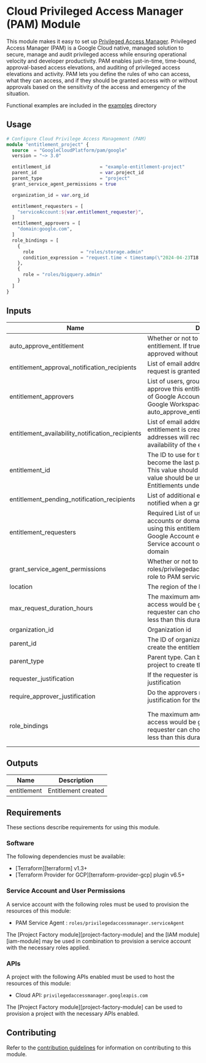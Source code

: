 # Cloud Privileged Access Manager (PAM) Module
This module makes it easy to set up [Privileged Access Manager](https://cloud.google.com/iam/docs/pam-overview). Privileged Access Manager (PAM) is a Google Cloud native, managed solution to secure, manage and audit privileged access while ensuring operational velocity and developer productivity. PAM enables just-in-time, time-bound, approval-based access elevations, and auditing of privileged access elevations and activity. PAM lets you define the rules of who can access, what they can access, and if they should be granted access with or without approvals based on the sensitivity of the access and emergency of the situation.

Functional examples are included in the [examples](https://github.com/GoogleCloudPlatform/terraform-google-pam/tree/main/examples) directory

##  Usage

```tf
# Configure Cloud Privilege Access Management (PAM)
module "entitlement_project" {
  source  = "GoogleCloudPlatform/pam/google"
  version = "~> 3.0"

  entitlement_id                  = "example-entitlement-project"
  parent_id                       = var.project_id
  parent_type                     = "project"
  grant_service_agent_permissions = true

  organization_id = var.org_id

  entitlement_requesters = [
    "serviceAccount:${var.entitlement_requester}",
  ]
  entitlement_approvers = [
    "domain:google.com",
  ]
  role_bindings = [
    {
      role                 = "roles/storage.admin"
      condition_expression = "request.time < timestamp(\"2024-04-23T18:30:00.000Z\")"
    },
    {
      role = "roles/bigquery.admin"
    }
  ]
}
```

<!-- BEGINNING OF PRE-COMMIT-TERRAFORM DOCS HOOK -->
## Inputs

| Name | Description | Type | Default | Required |
|------|-------------|------|---------|:--------:|
| auto\_approve\_entitlement | Whether or not to auto approve the entitlement. If true, entitlement will be auto approved without any manual approval | `bool` | `false` | no |
| entitlement\_approval\_notification\_recipients | List of email addresses to be notified when a request is granted | `list(string)` | `[]` | no |
| entitlement\_approvers | List of users, groups or domain who can approve this entitlement. Can be one or more of Google Account email, Google Group or Google Workspace domain. Required if auto\_approve\_entitlement is false (default) | `list(string)` | `[]` | no |
| entitlement\_availability\_notification\_recipients | List of email addresses to be notified when a entitlement is created. These email addresses will receive an email about availability of the entitlement | `list(string)` | `[]` | no |
| entitlement\_id | The ID to use for this Entitlement. This will become the last part of the resource name. This value should be 4-63 characters. This value should be unique among all other Entitlements under the specified parent | `string` | n/a | yes |
| entitlement\_pending\_notification\_recipients | List of additional email addresses to be notified when a grant is pending approval | `list(string)` | `[]` | no |
| entitlement\_requesters | Required List of users, groups, service accounts or domains who can request grants using this entitlement. Can be one or more of Google Account email, Google Group, Service account or Google Workspace domain | `list(string)` | n/a | yes |
| grant\_service\_agent\_permissions | Whether or not to grant roles/privilegedaccessmanager.serviceAgent role to PAM service account | `bool` | `false` | no |
| location | The region of the Entitlement resource | `string` | `"global"` | no |
| max\_request\_duration\_hours | The maximum amount of time for which access would be granted for a request. A requester can choose to ask for access for less than this duration but never more | `number` | `1` | no |
| organization\_id | Organization id | `string` | n/a | yes |
| parent\_id | The ID of organization, folder, or project to create the entitlement in | `string` | n/a | yes |
| parent\_type | Parent type. Can be organization, folder, or project to create the entitlement in | `string` | n/a | yes |
| requester\_justification | If the requester is required to provide a justification | `bool` | `true` | no |
| require\_approver\_justification | Do the approvers need to provide a justification for their actions | `bool` | `true` | no |
| role\_bindings | The maximum amount of time for which access would be granted for a request. A requester can choose to ask for access for less than this duration but never more | <pre>list(object({<br>    role                 = string<br>    condition_expression = optional(string)<br>  }))</pre> | n/a | yes |

## Outputs

| Name | Description |
|------|-------------|
| entitlement | Entitlement created |

<!-- END OF PRE-COMMIT-TERRAFORM DOCS HOOK -->

## Requirements

These sections describe requirements for using this module.

### Software

The following dependencies must be available:

- [Terraform][terraform] v1.3+
- [Terraform Provider for GCP][terraform-provider-gcp] plugin v6.5+

### Service Account and User Permissions

A service account with the following roles must be used to provision
the resources of this module:

- PAM Service Agent : `roles/privilegedaccessmanager.serviceAgent`


The [Project Factory module][project-factory-module] and the
[IAM module][iam-module] may be used in combination to provision a
service account with the necessary roles applied.

### APIs

A project with the following APIs enabled must be used to host the
resources of this module:

- Cloud API: `privilegedaccessmanager.googleapis.com`

The [Project Factory module][project-factory-module] can be used to
provision a project with the necessary APIs enabled.

## Contributing

Refer to the [contribution guidelines](./CONTRIBUTING.md) for
information on contributing to this module.
